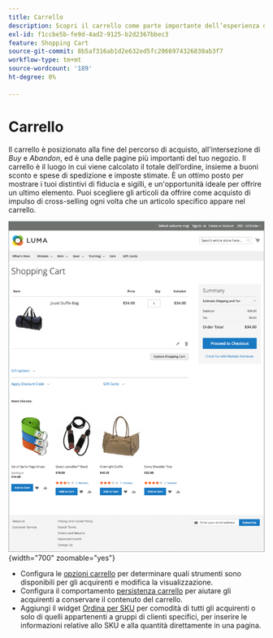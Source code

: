 ```yaml
---
title: Carrello
description: Scopri il carrello come parte importante dell’esperienza di acquisto sul tuo negozio.
exl-id: f1ccbe5b-fe9d-4ad2-9125-b2d2367bbec3
feature: Shopping Cart
source-git-commit: 8b5af316ab1d2e632ed5fc2066974326830ab3f7
workflow-type: tm+mt
source-wordcount: '189'
ht-degree: 0%

---
```


# Carrello

Il carrello è posizionato alla fine del percorso di acquisto, all&#39;intersezione di _Buy_ e _Abandon_, ed è una delle pagine più importanti del tuo negozio. Il carrello è il luogo in cui viene calcolato il totale dell’ordine, insieme a buoni sconto e spese di spedizione e imposte stimate. È un ottimo posto per mostrare i tuoi distintivi di fiducia e sigilli, e un&#39;opportunità ideale per offrire un ultimo elemento. Puoi scegliere gli articoli da offrire come acquisto di impulso di cross-selling ogni volta che un articolo specifico appare nel carrello.

![Nella pagina del carrello sono visualizzati gli strumenti che il cliente può utilizzare per gestire i prodotti per il proprio ordine &#x200B;](./assets/storefront-cart-full.png){width="700" zoomable="yes"}

- Configura le [opzioni carrello](cart-configuration.md) per determinare quali strumenti sono disponibili per gli acquirenti e modifica la visualizzazione.
- Configura il comportamento [persistenza carrello](cart-persistent.md) per aiutare gli acquirenti a conservare il contenuto del carrello.
- Aggiungi il widget [Ordina per SKU](order-by-sku.md) per comodità di tutti gli acquirenti o solo di quelli appartenenti a gruppi di clienti specifici, per inserire le informazioni relative allo SKU e alla quantità direttamente in una pagina.
